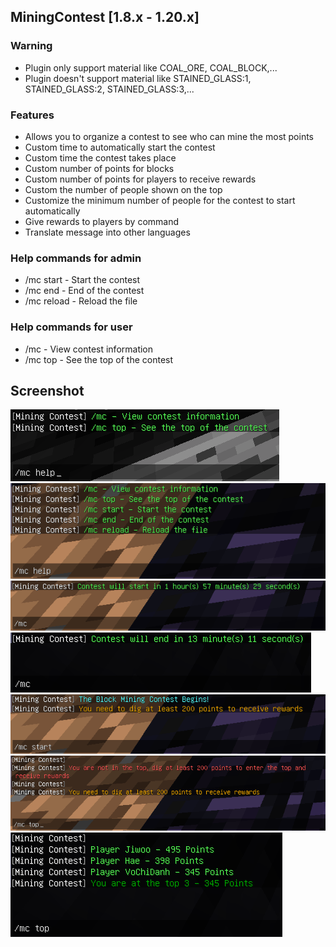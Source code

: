 ## MiningContest [1.8.x - 1.20.x]

### Warning

- Plugin only support material like COAL_ORE, COAL_BLOCK,...
- Plugin doesn't support material like STAINED_GLASS:1, STAINED_GLASS:2, STAINED_GLASS:3,...

### Features

- Allows you to organize a contest to see who can mine the most points
- Custom time to automatically start the contest
- Custom time the contest takes place
- Custom number of points for blocks
- Custom number of points for players to receive rewards
- Custom the number of people shown on the top
- Customize the minimum number of people for the contest to start automatically
- Give rewards to players by command
- Translate message into other languages

### Help commands for admin

- /mc start - Start the contest
- /mc end - End of the contest
- /mc reload - Reload the file

### Help commands for user

- /mc - View contest information
- /mc top - See the top of the contest

## Screenshot

![help-user.png](screenshot%2Fhelp-user.png)
![help-admin.png](screenshot%2Fhelp-admin.png)
![mc-check-start.png](screenshot%2Fmc-check-start.png)
![mc-check-end.png](screenshot%2Fmc-check-end.png)
![mc-start.png](screenshot%2Fmc-start.png)
![mc-out-top.png](screenshot%2Fmc-out-top.png)
![mc-in-top.png](screenshot%2Fmc-in-top.png)